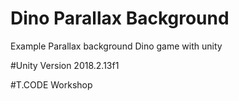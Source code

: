 # Dino Parallax Background
Example Parallax background Dino game with unity

#Unity 
Version 2018.2.13f1

#T.CODE Workshop
